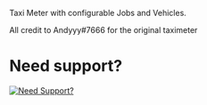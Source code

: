 Taxi Meter with configurable Jobs and Vehicles.

All credit to Andyyy#7666 for the original taximeter  
# Need support?
[![Need Support?](https://user-images.githubusercontent.com/86536434/147299047-73691b78-2690-4786-b58b-27d24e48a0d2.png)](https://discord.gg/Z9Mxu72zZ6)
